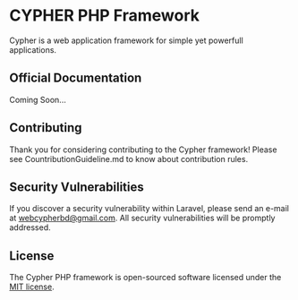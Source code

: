 # CYPHER PHP Framework

Cypher is a web application framework for simple yet powerfull applications. 


## Official Documentation

Coming Soon...

## Contributing

Thank you for considering contributing to the Cypher framework! Please see CountributionGuideline.md to know about contribution rules.

## Security Vulnerabilities

If you discover a security vulnerability within Laravel, please send an e-mail at webcypherbd@gmail.com. All security vulnerabilities will be promptly addressed.

## License

The Cypher PHP framework is open-sourced software licensed under the [MIT license](http://opensource.org/licenses/MIT).
